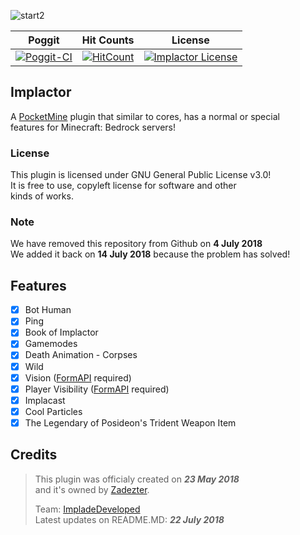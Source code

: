 ![start2](https://cdn.discordapp.com/attachments/442624759985864714/454906888472231946/ReadMD.png)

| Poggit | Hit Counts | License |
| :-----: | :-----: | :-----: |
[![Poggit-CI](https://poggit.pmmp.io/ci.badge/ImpladeDeveloped/Implactor/Implactor/Implade)](https://poggit.pmmp.io/ci/ImpladeDeveloped/Implactor) | [![HitCount](http://hits.dwyl.io/ImpladeDeveloped/Implactor.svg)](http://hits.dwyl.io/ImpladeDeveloped/Implactor) | [![Implactor License](https://img.shields.io/github/license/ImpladeDeveloped/Implactor.svg?label=License)](LICENSE)


## Implactor
A [PocketMine](http://github.com/pmmp/PocketMine-MP) plugin that similar to cores, has a normal or special<br>
features for Minecraft: Bedrock servers!

### License
This plugin is licensed under GNU General Public License v3.0!<br>
It is free to use, copyleft license for software and other<br>
kinds of works.

### Note
We have removed this repository from Github on **4 July 2018**<br>
We added it back on **14 July 2018** because the problem has solved!<br>

## Features
- [x] Bot Human
- [x] Ping
- [x] Book of Implactor
- [x] Gamemodes
- [x] Death Animation - Corpses
- [x] Wild
- [x] Vision ([FormAPI](http://github.com/jojoe77777/FormAPI) required)
- [x] Player Visibility ([FormAPI](http://github.com/jojoe77777/FormAPI) required)
- [x] Implacast
- [x] Cool Particles
- [x] The Legendary of Posideon's Trident Weapon Item

## Credits
> This plugin was officialy created on ***23 May 2018***<br>
> and it's owned by [Zadezter](http://github.com/Zadezter).
>
> Team: [ImpladeDeveloped](http://github.com/ImpladeDeveloped/Implactor)<br>
> Latest updates on README.MD: ***22 July 2018***








